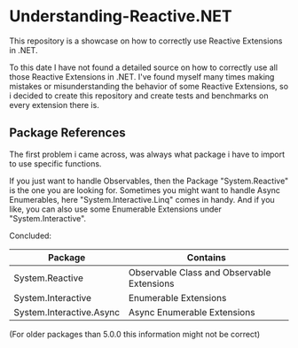 # Understanding-Reactive.NET

This repository is a showcase on how to correctly use Reactive Extensions in .NET.

To this date I have not found a detailed source on how to correctly use all those Reactive Extensions in .NET.
I've found myself many times making mistakes or misunderstanding the behavior of some Reactive Extensions, so i decided to create this repository and create tests and benchmarks on every extension there is.

## Package References

The first problem i came across, was always what package i have to import to use specific functions.

If you just want to handle Observables, then the Package "System.Reactive" is the one you are looking for.
Sometimes you might want to handle Async Enumerables, here "System.Interactive.Linq" comes in handy. And if you like, you can also use some Enumerable Extensions under "System.Interactive".

Concluded:

| Package                  | Contains                                   |
| ------------------------ | ------------------------------------------ |
| System.Reactive          | Observable Class and Observable Extensions |
| System.Interactive       | Enumerable Extensions                      |
| System.Interactive.Async | Async Enumerable Extensions                |

(For older packages than 5.0.0 this information might not be correct)
